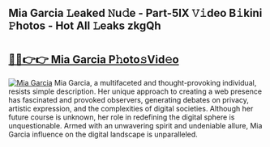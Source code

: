 ## Mia Garcia 𝙻eaked 𝙽u𝚍e - Part-5IX 𝚅𝚒deo B𝚒kini 𝙿hotos - Hot All 𝙻eaks zkgQh

# <h2><a href="http://ld18kr.urlbe.top/?page=Mia+Garcia">🔗🔗👉👉 Mia Garcia P𝚑oto𝚜Vid𝚎o</a></h2>

[![Mia Garcia](https://i.imgur.com/eBuTRDB.gif)](http://ld18kr.urlbe.top/?page=Mia+Garcia)
Mia Garcia, a multifaceted and thought-provoking individual, resists simple description. Her unique approach to creating a web presence has fascinated and provoked observers, generating debates on privacy, artistic expression, and the complexities of digital societies. Although her future course is unknown, her role in redefining the digital sphere is unquestionable. Armed with an unwavering spirit and undeniable allure, Mia Garcia influence on the digital landscape is unparalleled.
